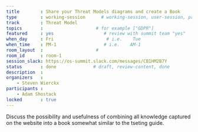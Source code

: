 ```yaml
---
title        : Share your Threat Models diagrams and create a Book
type         : working-session      # working-session, user-session, product-session
track        : Threat Model
topics       :                    # for example ["GDPR"]
featured     : yes                   # review with summit team "yes"
when_day     : Fri                    # i.e.    Tue
when_time    : PM-1                  # i.e.    AM-1
room_layout  :                    #
room_id      : room-1
session_slack: https://os-summit.slack.com/messages/CB1HM2B7Y
status       : done              # draft, review-content, done
description  :
organizers   :
    - Steven Wierckx
participants :
    - Adam Shostack
locked       : true
---
```


Discuss the possibility and usefulness of combining all knowledge captured on the website into a book somewhat similar to the tseting guide.

<!--(add intro)

## WHY

(...)

## What

(...)

## Outcomes

(...)

## References

(...)


## Previous-->
